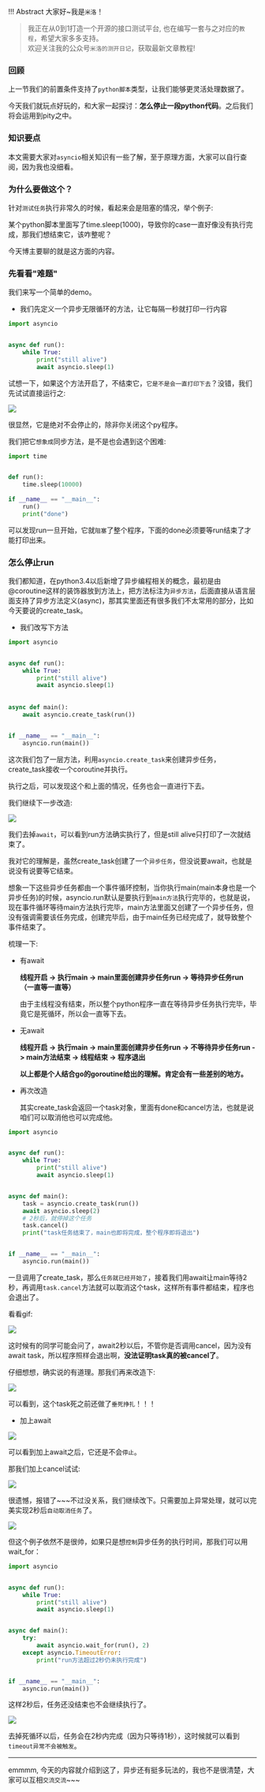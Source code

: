 !!! Abstract 大家好~我是`米洛`！<br/>
> 我正在从0到1打造一个开源的接口测试平台, 也在编写一套与之对应的`教程`，希望大家多多支持。<br/>
> 欢迎关注我的公众号`米洛的测开日记`，获取最新文章教程! 

### 回顾

  上一节我们的前置条件支持了`python脚本`类型，让我们能够更灵活处理数据了。
  
  今天我们就玩点好玩的，和大家一起探讨：**怎么停止一段python代码**。之后我们将会运用到pity之中。
  
### 知识要点

  本文需要大家对`asyncio`相关知识有一些了解，至于原理方面，大家可以自行查阅，因为我也没细看。
  
### 为什么要做这个？

  针对`测试任务`执行非常久的时候，看起来会是阻塞的情况，举个例子:
  
  某个python脚本里面写了time.sleep(1000)，导致你的case一直好像没有执行完成，那我们想结束它，该咋整呢？
  
  今天博主要聊的就是这方面的内容。
  
### 先看看"难题"
  
  我们来写一个简单的demo。
  
- 我们先定义一个异步无限循环的方法，让它每隔一秒就打印一行内容

```python
import asyncio


async def run():
    while True:
        print("still alive")
        await asyncio.sleep(1)
```

  试想一下，如果这个方法开启了，不结束它，`它是不是会一直打印下去`？没错，我们先试试直接运行之:
  
![](https://static.pity.fun/picture/2021-12-11/1639197382000-image.png)

  很显然，它是绝对不会停止的，除非你关闭这个py程序。
  
  我们把它`想象成`同步方法，是不是也会遇到这个困难:
  
```python
import time


def run():
    time.sleep(10000)
    
if __name__ == "__main__":
    run()
    print("done")
```

  可以发现run一旦开始，它就`阻塞`了整个程序，下面的done必须要等run结束了才能打印出来。
  
### 怎么停止run

  我们都知道，在python3.4以后新增了异步编程相关的概念，最初是由@coroutine这样的装饰器放到方法上，把方法标注为`异步方法`，后面直接从语言层面支持了异步方法定义(async)，那其实里面还有很多我们不太常用的部分，比如今天要说的create_task。
  
- 我们改写下方法

```python
import asyncio


async def run():
    while True:
        print("still alive")
        await asyncio.sleep(1)
        
        
async def main():
    await asyncio.create_task(run())


if __name__ == "__main__":
    asyncio.run(main())
```

  这次我们包了一层方法，利用`asyncio.create_task`来创建异步任务，create_task接收一个coroutine并执行。
  
  执行之后，可以发现这个和上面的情况，任务也会一直进行下去。
  
  我们继续下一步改造:
  
![](https://static.pity.fun/picture/2021-12-11/1639197857219-image.png)

  我们去掉`await`，可以看到run方法确实执行了，但是still alive只打印了一次就结束了。
  
  我对它的理解是，虽然create_task创建了一个`异步任务`，但没说要await，也就是说没有说要等它结束。
  
  想象一下这些异步任务都由一个事件循环控制，当你执行main(main本身也是一个异步任务)的时候，asyncio.run默认是要执行到`main方法`执行完毕的，也就是说，现在事件循环等待main方法执行完毕，main方法里面又创建了一个异步任务，但没有强调需要该任务完成，创建完毕后，由于main任务已经完成了，就导致整个事件结束了。
  
  梳理一下:
  
- 有await

  **线程开启 -> 执行main -> main里面创建异步任务run -> 等待异步任务run（一直等一直等）**
  
  由于主线程没有结束，所以整个python程序一直在等待异步任务执行完毕，毕竟它是死循环，所以会一直等下去。
  
- 无await

  **线程开启 -> 执行main -> main里面创建异步任务run -> 不等待异步任务run -> main方法结束 -> 线程结束 -> 程序退出**
  
  **以上都是个人结合go的goroutine给出的理解。肯定会有一些差别的地方。**
  
- 再次改造

  其实create_task会返回一个task对象，里面有done和cancel方法，也就是说咱们可以取消他也可以完成他。
  
```python
import asyncio


async def run():
    while True:
        print("still alive")
        await asyncio.sleep(1)


async def main():
    task = asyncio.create_task(run())
    await asyncio.sleep(2)
    # 2秒后，就停掉这个任务
    task.cancel()
    print("task任务结束了，main也即将完成，整个程序即将退出")


if __name__ == "__main__":
    asyncio.run(main())
```

  一旦调用了create_task，那么`任务就已经开始了`，接着我们用await让main等待2秒，再调用`task.cancel`方法就可以取消这个task，这样所有事件都结束，程序也会退出了。
  
  看看gif:
  
![](https://static.pity.fun/picture/2021-12-11/1639199070799-gif.gif)

  这时候有的同学可能会问了，await2秒以后，不管你是否调用cancel，因为没有await task，所以程序照样会退出啊，**没法证明task真的被cancel了**。
  
  仔细想想，确实说的有道理。那我们再来改造下:
  
![](https://static.pity.fun/picture/2021-12-11/1639199294664-image.png)

  可以看到，这个task死之前还做了`垂死挣扎`！！！
  
- 加上await

![](https://static.pity.fun/picture/2021-12-11/1639200201094-gif2.gif)

  可以看到加上await之后，它还是不会`停止`。
  
  那我们加上cancel试试:
  
![](https://static.pity.fun/picture/2021-12-11/1639200285061-image.png)

  很遗憾，报错了~~~不过没关系，我们继续改下。只需要加上异常处理，就可以完美实现2秒后`自动取消任务`了。

![](https://static.pity.fun/picture/2021-12-11/1639200385271-gif3.gif)

  但这个例子依然不是很帅，如果只是想`控制`异步任务的执行时间，那我们可以用wait_for：
  
```python
import asyncio


async def run():
    while True:
        print("still alive")
        await asyncio.sleep(1)


async def main():
    try:
        await asyncio.wait_for(run(), 2)
    except asyncio.TimeoutError:
        print("run方法超过2秒仍未执行完成")


if __name__ == "__main__":
    asyncio.run(main())
```
  
  这样2秒后，任务还没结束也不会继续执行了。
  
![](https://static.pity.fun/picture/2021-12-11/1639200781192-image.png)

  去掉死循环以后，任务会在2秒内完成（因为只等待1秒），这时候就可以看到`timeout异常不会被触发`。
  
---

  emmmm, 今天的内容就介绍到这了，异步还有挺多玩法的，我也不是很清楚，大家可以互相`交流交流`~~~
